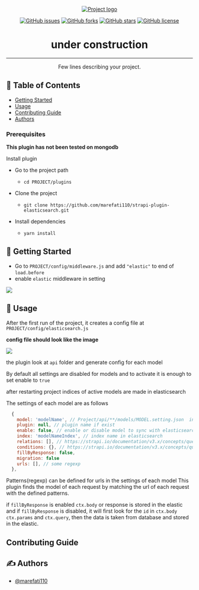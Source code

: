 <p align="center">
  <a href="" rel="noopener">
 <img src="https://i.ibb.co/zG6Nj3g/Untitled-1.jpg" alt="Project logo"></a>
</p>

<!-- <h3 align="center">strapi elasticsearch</h3> -->

<div align="center">

[![GitHub issues](https://img.shields.io/github/issues/marefati110/strapi-plugin-elasticsearch?style=flat-square)](https://github.com/marefati110/strapi-plugin-elasticsearch/issues)
[![GitHub forks](https://img.shields.io/github/forks/marefati110/strapi-plugin-elasticsearch)](https://github.com/marefati110/strapi-plugin-elasticsearch/network)
[![GitHub stars](https://img.shields.io/github/stars/marefati110/strapi-plugin-elasticsearch)](https://github.com/marefati110/strapi-plugin-elasticsearch/stargazers)
[![GitHub license](https://img.shields.io/github/license/marefati110/strapi-plugin-elasticsearch)](https://github.com/marefati110/strapi-plugin-elasticsearch)

</div>

<h1 align='center'>under construction</h1>

---

<p align="center"> Few lines describing your project.
    <br> 
</p>

## 📝 Table of Contents

- [Getting Started](#getting_started)
- [Usage](#usage)
- [Contributing Guide](#CONTRIBUTING)
- [Authors](#authors)

### Prerequisites

**This plugin has not been tested on mongodb**

Install plugin

- Go to the project path

  - `cd PROJECT/plugins`

- Clone the project

  - `git clone https://github.com/marefati110/strapi-plugin-elasticsearch.git`

- Install dependencies

  - `yarn install`

## 🏁 Getting Started <a name = "getting_started"></a>

- Go to `PROJECT/config/middleware.js` and add `"elastic"` to end of `load.before`
- enable `elastic` middleware in setting

<img src="https://i.ibb.co/BKqjPy0/code.png">

## 🎈 Usage <a name="usage"></a>

After the first run of the project, it creates a config file at `PROJECT/config/elasticsearch.js`

**config file should look like the image**

<img src="https://i.ibb.co/tPmhrJH/code2.png" >

the plugin look at `api` folder and generate config for each model

By default all settings are disabled for models and to activate it is enough to set enable to `true`

after restarting project indices of active models are made in elasticsearch

The settings of each model are as follows
‍‍‍‍‍

```js
  {
    model: 'modelName', // Project/api/**/models/MODEL.setting.json  info.name
    plugin: null, // plugin name if exist
    enable: false, // enable or disable model to sync with elasticsearch
    index: 'modelNameIndex', // index name in elasticsearch
    relations: [], // https://strapi.io/documentation/v3.x/concepts/queries.html#api-reference
    conditions: {}, // https://strapi.io/documentation/v3.x/concepts/queries.html#api-reference
    fillByResponse: false,
    migration: false
    urls: [], // some regexp
  },
```

Patterns(regexp) can be defined for urls in the settings of each model
This plugin finds the model of each request by matching the url of each request with the defined patterns.

if `fillByResponse` is enabled `ctx.body` or response is stored in the elastic
and if `fillByResponse` is disabled, it will first look for the `id` in `ctx.body`
`ctx.params` and `ctx.query`, then the data is taken from database and stored in the elastic.

## Contributing Guide <a name = "contributing"></a>

## ✍️ Authors <a name = ""></a>

- [@marefati110](https://github.com/marefati110)
